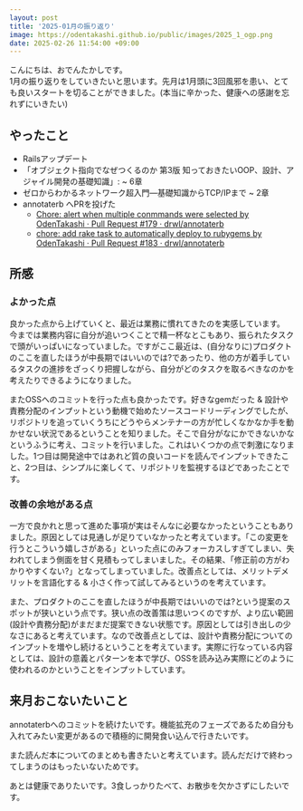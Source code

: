 ```yaml
---
layout: post
title: '2025-01月の振り返り'
image: https://odentakashi.github.io/public/images/2025_1_ogp.png
date: 2025-02-26 11:54:00 +09:00
---
```


こんにちは、おでんたかしです。<br>
1月の振り返りをしていきたいと思います。先月は1月頭に3回風邪を患い、とても良いスタートを切ることができました。(本当に辛かった、健康への感謝を忘れずにいきたい)

## やったこと
- Railsアップデート
- 「オブジェクト指向でなぜつくるのか 第3版 知っておきたいOOP、設計、アジャイル開発の基礎知識」: ~ 6章
- ゼロからわかるネットワーク超入門―基礎知識からTCP/IPまで ~ 2章
- annotaterb へPRを投げた
  - [Chore: alert when multiple conmmands were selected by OdenTakashi · Pull Request \#179 · drwl/annotaterb](https://github.com/drwl/annotaterb/pull/179)
  - [chore: add rake task to automatically deploy to rubygems by OdenTakashi · Pull Request \#183 · drwl/annotaterb](https://github.com/drwl/annotaterb/pull/183)

## 所感
### よかった点
良かった点から上げていくと、最近は業務に慣れてきたのを実感しています。<br>
今までは業務内容に自分が追いつくことで精一杯なとこもあり、振られたタスクで頭がいっぱいになっていました。ですがここ最近は、(自分なりに)プロダクトのここを直したほうが中長期ではいいのでは?であったり、他の方が着手しているタスクの進捗をざっくり把握しながら、自分がどのタスクを取るべきなのかを考えたりできるようになりました。<br>

またOSSへのコミットを行った点も良かったです。好きなgemだった & 設計や責務分配のインプットという動機で始めたソースコードリーディングでしたが、リポジトリを追っていくうちにどうやらメンテナーの方が忙しくなかなか手を動かせない状況であるということを知りました。そこで自分がなにかできないかなというふうに考え、コミットを行いました。これはいくつかの点で刺激になりました。1つ目は開発途中ではあれど質の良いコードを読んでインプットできたこと、2つ目は、シンプルに楽しくて、リポジトリを監視するほどであったことです。

### 改善の余地がある点
一方で良かれと思って進めた事項が実はそんなに必要なかったということもありました。原因としては見通しが足りていなかったと考えています。「この変更を行うとこういう嬉しさがある」といった点にのみフォーカスしすぎてしまい、失われてしまう側面を甘く見積もってしまいました。その結果、「修正前の方がわかりやすくない?」となってしまっていました。改善点としては、メリットデメリットを言語化する & 小さく作って試してみるというのを考えています。<br>

また、プロダクトのここを直したほうが中長期ではいいのでは?という提案のスポットが狭いという点です。狭い点の改善策は思いつくのですが、より広い範囲(設計や責務分配)がまだまだ提案できない状態です。原因としては引き出しの少なさにあると考えています。なので改善点としては、設計や責務分配についてのインプットを増やし続けるということを考えています。実際に行なっている内容としては、設計の意義とパターンを本で学び、OSSを読み込み実際にどのように使われるのかということをインプットしています。

## 来月おこないたいこと
annotaterbへのコミットを続けたいです。機能拡充のフェーズであるため自分も入れてみたい変更があるので積極的に開発食い込んで行きたいです。<br>

また読んだ本についてのまとめも書きたいと考えています。読んだだけで終わってしまうのはもったいないためです。<br>

あとは健康でありたいです。3食しっかりたべて、お散歩を欠かさずにしたいです。
